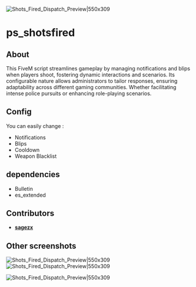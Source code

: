 ![Shots_Fired_Dispatch_Preview|550x309](https://forum-cfx-re.akamaized.net/original/5X/4/d/8/4/4d843650c27765a1789fed5e53e1b73efcea8df4.jpeg)

# ps_shotsfired
## About

This FiveM script streamlines gameplay by managing notifications and blips when players shoot, 
fostering dynamic interactions and scenarios. Its configurable nature allows administrators to tailor
responses, ensuring adaptability across different gaming communities. Whether facilitating intense 
police pursuits or enhancing role-playing scenarios.
  
## Config

  You can easily change :
  * Notifications
  * Blips
  * Cooldown
  * Weapon Blacklist
  
## dependencies 

  * Bulletin
  * es_extended


## Contributors 
  * [**sagezx**](https://github.com/sagedevwork)

## Other screenshots
![Shots_Fired_Dispatch_Preview|550x309](https://i.imgur.com/JpnV5EN.png) 
![Shots_Fired_Dispatch_Preview|550x309](https://i.imgur.com/u58IbTS.png) 


![Shots_Fired_Dispatch_Preview|550x309](https://i.imgur.com/vv2N528.png) 

